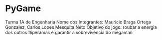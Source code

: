 # PyGame
Turma 1A de Engenharia
Nome dos Integrantes: Mauricio Braga Ortega Gonzalez, Carlos Lopes Mesquita Neto 
Objetivo do jogo: roubar a energia dos outros fliperamas e garantir a sobrevivência do megaman
